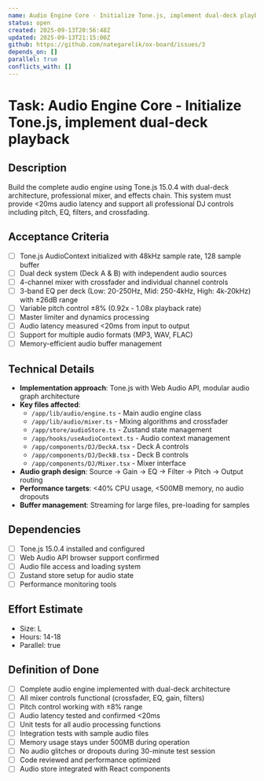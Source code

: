 ```yaml
---
name: Audio Engine Core - Initialize Tone.js, implement dual-deck playbook
status: open
created: 2025-09-13T20:56:48Z
updated: 2025-09-13T21:15:00Z
github: https://github.com/nategarelik/ox-board/issues/3
depends_on: []
parallel: true
conflicts_with: []
---
```


# Task: Audio Engine Core - Initialize Tone.js, implement dual-deck playback

## Description
Build the complete audio engine using Tone.js 15.0.4 with dual-deck architecture, professional mixer, and effects chain. This system must provide <20ms audio latency and support all professional DJ controls including pitch, EQ, filters, and crossfading.

## Acceptance Criteria
- [ ] Tone.js AudioContext initialized with 48kHz sample rate, 128 sample buffer
- [ ] Dual deck system (Deck A & B) with independent audio sources
- [ ] 4-channel mixer with crossfader and individual channel controls
- [ ] 3-band EQ per deck (Low: 20-250Hz, Mid: 250-4kHz, High: 4k-20kHz) with ±26dB range
- [ ] Variable pitch control ±8% (0.92x - 1.08x playback rate)
- [ ] Master limiter and dynamics processing
- [ ] Audio latency measured <20ms from input to output
- [ ] Support for multiple audio formats (MP3, WAV, FLAC)
- [ ] Memory-efficient audio buffer management

## Technical Details
- **Implementation approach**: Tone.js with Web Audio API, modular audio graph architecture
- **Key files affected**:
  - `/app/lib/audio/engine.ts` - Main audio engine class
  - `/app/lib/audio/mixer.ts` - Mixing algorithms and crossfader
  - `/app/store/audioStore.ts` - Zustand state management
  - `/app/hooks/useAudioContext.ts` - Audio context management
  - `/app/components/DJ/DeckA.tsx` - Deck A controls
  - `/app/components/DJ/DeckB.tsx` - Deck B controls
  - `/app/components/DJ/Mixer.tsx` - Mixer interface
- **Audio graph design**: Source → Gain → EQ → Filter → Pitch → Output routing
- **Performance targets**: <40% CPU usage, <500MB memory, no audio dropouts
- **Buffer management**: Streaming for large files, pre-loading for samples

## Dependencies
- [ ] Tone.js 15.0.4 installed and configured
- [ ] Web Audio API browser support confirmed
- [ ] Audio file access and loading system
- [ ] Zustand store setup for audio state
- [ ] Performance monitoring tools

## Effort Estimate
- Size: L
- Hours: 14-18
- Parallel: true

## Definition of Done
- [ ] Complete audio engine implemented with dual-deck architecture
- [ ] All mixer controls functional (crossfader, EQ, gain, filters)
- [ ] Pitch control working with ±8% range
- [ ] Audio latency tested and confirmed <20ms
- [ ] Unit tests for all audio processing functions
- [ ] Integration tests with sample audio files
- [ ] Memory usage stays under 500MB during operation
- [ ] No audio glitches or dropouts during 30-minute test session
- [ ] Code reviewed and performance optimized
- [ ] Audio store integrated with React components